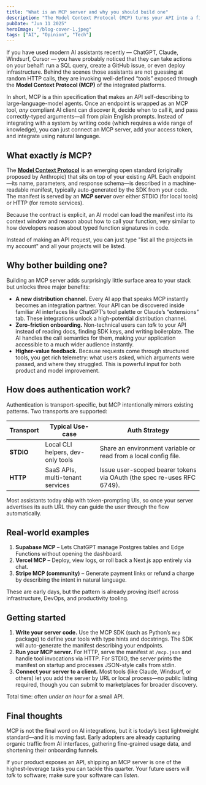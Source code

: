 ```yaml
---
title: "What is an MCP server and why you should build one"
description: "The Model Context Protocol (MCP) turns your API into a first-class AI tool. Learn what MCP is, how it works, and why building an MCP server today can help grow your product."
pubDate: "Jun 11 2025"
heroImage: "/blog-cover-1.jpeg"
tags: ["AI", "Opinion", "Tech"]
---
```


If you have used modern AI assistants recently — ChatGPT, Claude, Windsurf, Cursor — you have probably noticed that they can take actions on your behalf: run a SQL query, create a GitHub issue, or even deploy infrastructure. Behind the scenes those assistants are not guessing at random HTTP calls, they are invoking well-defined “tools” exposed through the **Model Context Protocol (MCP)** of the integrated platforms.

In short, MCP is a thin specification that makes an API self-describing to large-language-model agents. Once an endpoint is wrapped as an MCP tool, _any_ compliant AI client can discover it, decide when to call it, and pass correctly-typed arguments—all from plain English prompts. Instead of integrating with a system by writing code (which requires a wide range of knowledge), you can just connect an MCP server, add your access token, and integrate using natural language.

## What exactly _is_ MCP?

The [**Model Context Protocol**](https://modelcontextprotocol.io/) is an emerging open standard (originally proposed by Anthropic) that sits on top of your existing API. Each endpoint—its name, parameters, and response schema—is described in a machine-readable manifest, typically auto-generated by the SDK from your code. The manifest is served by an **MCP server** over either STDIO (for local tools) or HTTP (for remote services).

Because the contract is explicit, an AI model can load the manifest into its context window and reason about how to call your function, very similar to how developers reason about typed function signatures in code.

Instead of making an API request, you can just type "list all the projects in my account" and all your projects will be listed.

## Why bother building one?

Building an MCP server adds surprisingly little surface area to your stack but unlocks three major benefits:

- **A new distribution channel.** Every AI app that speaks MCP instantly becomes an integration partner. Your API can be discovered inside familiar AI interfaces like ChatGPT’s tool palette or Claude’s “extensions” tab. These integrations unlock a high-potential distribution channel.
- **Zero-friction onboarding.** Non-technical users can _talk_ to your API instead of reading docs, finding SDK keys, and writing boilerplate. The AI handles the call semantics for them, making your application accessible to a much wider audience instantly.
- **Higher-value feedback.** Because requests come through structured tools, you get rich telemetry: what users asked, which arguments were passed, and where they struggled. This is powerful input for both product and model improvement.

## How does authentication work?

Authentication is transport-specific, but MCP intentionally mirrors existing patterns. Two transports are supported:

| Transport | Typical Use-case                  | Auth Strategy                                                          |
| --------- | --------------------------------- | ---------------------------------------------------------------------- |
| **STDIO** | Local CLI helpers, dev-only tools | Share an environment variable or read from a local config file.        |
| **HTTP**  | SaaS APIs, multi-tenant services  | Issue user-scoped bearer tokens via OAuth (the spec re-uses RFC 6749). |

Most assistants today ship with token-prompting UIs, so once your server advertises its auth URL they can guide the user through the flow automatically.

## Real-world examples

1. **Supabase MCP** – Lets ChatGPT manage Postgres tables and Edge Functions without opening the dashboard.
2. **Vercel MCP** – Deploy, view logs, or roll back a Next.js app entirely via chat.
3. **Stripe MCP (community)** – Generate payment links or refund a charge by describing the intent in natural language.

These are early days, but the pattern is already proving itself across infrastructure, DevOps, and productivity tooling.

## Getting started

1. **Write your server code.** Use the MCP SDK (such as Python’s `mcp` package) to define your tools with type hints and docstrings. The SDK will auto-generate the manifest describing your endpoints.
2. **Run your MCP server.** For HTTP, serve the manifest at `/mcp.json` and handle tool invocations via HTTP. For STDIO, the server prints the manifest on startup and processes JSON-style calls from stdin.
3. **Connect your server to a client.** Most tools (like Claude, Windsurf, or others) let you add the server by URL or local process—no public listing required, though you can submit to marketplaces for broader discovery.

Total time: often _under an hour_ for a small API.

## Final thoughts

MCP is not the final word on AI integrations, but it is today’s best lightweight standard—and it is moving fast. Early adopters are already capturing organic traffic from AI interfaces, gathering fine-grained usage data, and shortening their onboarding funnels.

If your product exposes an API, shipping an MCP server is one of the highest-leverage tasks you can tackle this quarter. Your future users will _talk_ to software; make sure your software can _listen_.
